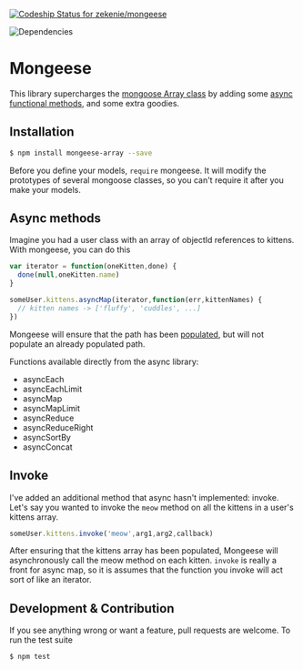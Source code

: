 [ ![Codeship Status for zekenie/mongeese](https://www.codeship.io/projects/74397470-39c8-0132-7358-4e57ec3927cd/status)](https://www.codeship.io/projects/42254)

![Dependencies](https://david-dm.org/zekenie/mongeese.png)

# Mongeese

This library supercharges the [mongoose Array class](http://mongoosejs.com/docs/api.html#types-array-js) by adding some [async functional methods](https://github.com/caolan/async), and some extra goodies.

## Installation

```bash
$ npm install mongeese-array --save
```

Before you define your models, `require` mongeese. It will modify the prototypes of several mongoose classes, so you can't require it after you make your models.

## Async methods

Imagine you had a user class with an array of objectId references to kittens. With mongeese, you can do this

```javascript
var iterator = function(oneKitten,done) {
  done(null,oneKitten.name)
}

someUser.kittens.asyncMap(iterator,function(err,kittenNames) {
  // kitten names -> ['fluffy', 'cuddles', ...]
})
```

Mongeese will ensure that the path has been [populated](http://mongoosejs.com/docs/populate.html), but will not populate an already populated path.

Functions available directly from the async library:

- asyncEach
- asyncEachLimit
- asyncMap
- asyncMapLimit
- asyncReduce
- asyncReduceRight
- asyncSortBy
- asyncConcat

## Invoke

I've added an additional method that async hasn't implemented: invoke. Let's say you wanted to invoke the `meow` method on all the kittens in a user's kittens array.

```javascript
someUser.kittens.invoke('meow',arg1,arg2,callback)
```

After ensuring that the kittens array has been populated, Mongeese will asynchronously call the meow method on each kitten. `invoke` is really a front for async map, so it is assumes that the function you invoke will act sort of like an iterator.

## Development & Contribution

If you see anything wrong or want a feature, pull requests are welcome. To run the test suite

```bash
$ npm test
```